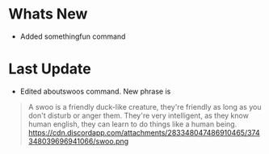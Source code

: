 # Whats New

- Added somethingfun command

# Last Update

- Edited aboutswoos command. New phrase is
> A swoo is a friendly duck-like creature, they're friendly as long as you don't disturb or anger them. They're  very intelligent, as they know human english, they can learn to do things like a human being. https://cdn.discordapp.com/attachments/283348047486910465/374348039696941066/swoo.png
